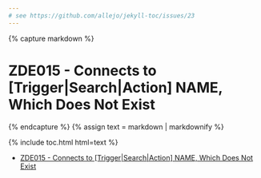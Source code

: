 ```yaml
---
# see https://github.com/allejo/jekyll-toc/issues/23
---
```


{% capture markdown %}
# ZDE015 - Connects to [Trigger|Search|Action] NAME, Which Does Not Exist
{% endcapture %}
{% assign text = markdown | markdownify %}

{% include toc.html html=text %}

<!-- /// -->

<ul>
    <li>
        <a href="#zde015---connects-to-triggersearchaction-name-which-does-not-exist">
            ZDE015 - Connects to [Trigger|Search|Action] NAME, Which Does Not Exist
        </a>
    </li>
</ul>
